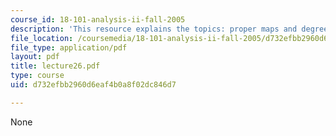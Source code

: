 ```yaml
---
course_id: 18-101-analysis-ii-fall-2005
description: 'This resource explains the topics: proper maps and degree.'
file_location: /coursemedia/18-101-analysis-ii-fall-2005/d732efbb2960d6eaf4b0a8f02dc846d7_lecture26.pdf
file_type: application/pdf
layout: pdf
title: lecture26.pdf
type: course
uid: d732efbb2960d6eaf4b0a8f02dc846d7

---
```

None